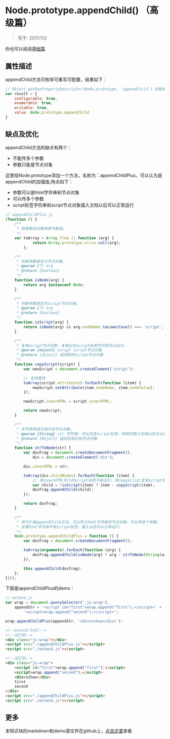 # Node.prototype.appendChild() （高级篇）
> 写于: 2017/1/2

你也可以阅读[基础篇](./appendChild().md)

## 属性描述
appendChild方法可枚举可重写可配置，结果如下：
```javascript
// Object.getOwnPropertyDescriptor(Node.prototype, 'appendChild') 的结果如下：
var result = {
    configurable: true,
    enumerable: true,
    writable: true,
    value: Node.prototype.appendChild
}
```

## 缺点及优化
appendChild方法的缺点有两个：

- 不能传多个参数
- 参数只能是节点对象

这里给Node.prototype添加一个方法，名称为：appendChildPlus，可以认为是appendChild的加强版,特点如下：

- 参数可以是html字符串和节点对象
- 可以传多个参数
- script标签字符串和script节点对象插入文档以后可以正常运行
```javascript
// appendChildPlus.js
(function () {
    /**
     * 把类数组对象转换为数组。
     */
    var toArray = Array.from || function (arg) {
            return Array.prototype.slice.call(arg);
        };

    /**
     * 判断参数是否为节点对象。
     * @param {?} arg
     * @return {boolean}
     */
    function isNode(arg) {
        return arg instanceof Node;
    }

    /**
     * 判断参数是否为script节点对象。
     * @param {?} arg
     * @return {boolean}
     */
    function isScript(arg) {
        return isNode(arg) && arg.nodeName.toLowerCase() === 'script';
    }

    /**
     * 复制script节点对象，复制以后script标签的内容可以运行。
     * @param {object} script script节点对象
     * @return {object} 返回新的script节点对象
     */
    function copyScript(script) {
        var newScript = document.createElement('script');

        // 复制属性
        toArray(script.attributes).forEach(function (item) {
            newScript.setAttribute(item.nodeName, item.nodeValue);
        });

        newScript.innerHTML = script.innerHTML;

        return newScript;
    }

    /**
     * 字符串转成文档片段节点对象。
     * @param {String} str 字符串，可以包含script标签，转换完插入文档以后可以运行。
     * @return {Object} 返回文档片段节点对象
     */
    function strToNode(str) {
        var docFrag = document.createDocumentFragment(),
            div = document.createElement('div');

        div.innerHTML = str;

        toArray(div.childNodes).forEach(function (item) {
            // 用innerHTML写入的script标签不能运行，用copyScript复制script标签以后才能运行
            var child = !isScript(item) ? item : copyScript(item);
            docFrag.appendChild(child);
        });

        return docFrag;
    }

    /**
     * 用于扩展appendChild方法。可以传入html字符串和节点对象，可以传多个参数。
     * 如果html字符串中有script标签，插入以后可以正常运行。
     */
    Node.prototype.appendChildPlus = function () {
        var docFrag = document.createDocumentFragment();

        toArray(arguments).forEach(function (arg) {
            docFrag.appendChild(isNode(arg) ? arg : strToNode(String(arg)));
        });

        this.appendChild(docFrag);
    };
})();

```
下面是appendChildPlus的demo：
```javascript
// extend.js
var wrap = document.querySelector('.js-wrap'),
    appendStr = '<script id="first">wrap.append("first");</script>' +
        '<script>wrap.append("second");</script>';

wrap.appendChildPlus(appendStr, '<div>nihao</div>');
```
```html
<!--extend.html-->
<!--运行前-->
<div class="js-wrap"></div>
<script src="./appendChildPlus.js"></script>
<script src="./extend.js"></script>

<!--运行后-->
<div class="js-wrap">
    <script id="first">wrap.append("first");</script>
    <script>wrap.append("second");</script>
    <div>nihao</div>
    first
    second
</div>
<script src="./appendChildPlus.js"></script>
<script src="./extend.js"></script>

```

## 更多
本知识块的markdown和demo源文件在github上，[点击这里](https://github.com/jserz/js_piece/tree/master/DOM/Node/)查看
